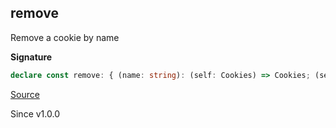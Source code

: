 ## remove

Remove a cookie by name

**Signature**

```ts
declare const remove: { (name: string): (self: Cookies) => Cookies; (self: Cookies, name: string): Cookies; }
```

[Source](https://github.com/Effect-TS/effect/tree/main/packages/platform/src/Cookies.ts#L439)

Since v1.0.0